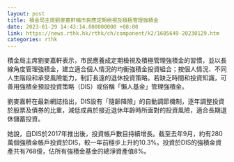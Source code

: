 ```yaml
---
layout: post
title: 積金局主席劉麥嘉軒稱市民應定期檢視及積極管理強積金
date: 2023-01-29 14:43:14.000000000 +08:00
link: https://news.rthk.hk/rthk/ch/component/k2/1685649-20230129.htm
categories: rthk
---
```


積金局主席劉麥嘉軒表示，市民應養成定期檢視及積極管理強積金的習慣，並以長線角度管理強積金，建立適合個人情況的均衡強積金投資組合；按個人情況、不同人生階段和承受風險能力，制訂長遠的退休投資策略。若缺乏時間和投資知識，可善用強積金預設投資策略（DIS）或俗稱「懶人基金」管理強積金。

劉麥嘉軒在最新網誌指出，DIS設有「隨齡降險」的自動調節機制，逐年調整投資於股票及債券的比重，減低成員於接近退休年齡時所面對的投資風險，適合長期退休儲蓄投資。

她說，自DIS於2017年推出後，投資帳戶數目持續增長。截至去年9月，約有280萬個強積金帳戶投資於DIS，較一年前穩步上升約10.3%。投資於DIS的強積金資產共有768億，佔所有強積金基金的總淨資產值8%。
